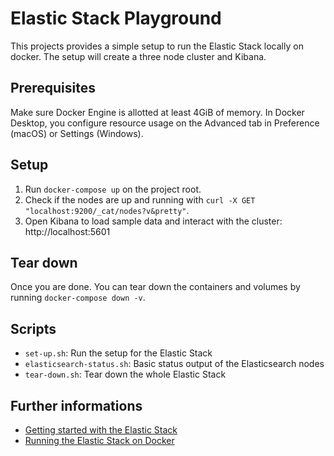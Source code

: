# Elastic Stack Playground
This projects provides a simple setup to run the Elastic Stack locally on docker.
The setup will create a three node cluster and Kibana.

## Prerequisites
Make sure Docker Engine is allotted at least 4GiB of memory. In Docker Desktop, you configure resource usage
on the Advanced tab in Preference (macOS) or Settings (Windows).

## Setup
1. Run `docker-compose up` on the project root.
2. Check if the nodes are up and running with `curl -X GET "localhost:9200/_cat/nodes?v&pretty"`.
3. Open Kibana to load sample data and interact with the cluster: http://localhost:5601

## Tear down
Once you are done. You can tear down the containers and volumes by running `docker-compose down -v`.

## Scripts
- `set-up.sh`: Run the setup for the Elastic Stack
- `elasticsearch-status.sh`: Basic status output of the Elasticsearch nodes
- `tear-down.sh`: Tear down the whole Elastic Stack

## Further informations
- [Getting started with the Elastic Stack](https://www.elastic.co/guide/en/elastic-stack-get-started/current/get-started-elastic-stack.html)
- [Running the Elastic Stack on Docker](https://www.elastic.co/guide/en/elastic-stack-get-started/current/get-started-docker.html)

